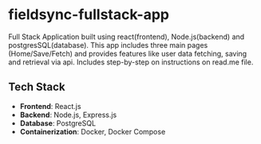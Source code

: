 # fieldsync-fullstack-app
Full Stack Application built using react(frontend), Node.js(backend) and postgresSQL(database). This app includes three main pages (Home/Save/Fetch) and provides features like user data fetching, saving and retrieval via api. Includes step-by-step on instructions on read.me file. 

## **Tech Stack**
- **Frontend**: React.js
- **Backend**: Node.js, Express.js
- **Database**: PostgreSQL
- **Containerization**: Docker, Docker Compose
